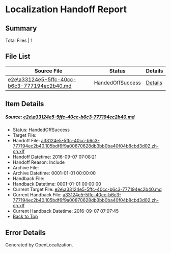 # <a name='report-top'></a> Localization Handoff Report

## Summary
 Total Files | 1

## File List
 Source File | Status | Details 
 ----------- | ------ | ------- 
 [e2e\a33124e5-5ffc-40cc-b6c3-777194ec2b40.md](https://github.com/OpenLocalizationTestOrg/ol-test0/blob/e31cbf3d1c84a1382fe51aa861c5f82a695ba629/e2e/a33124e5-5ffc-40cc-b6c3-777194ec2b40.md) | HandedOffSuccess | [Details](#54a122dad997e064375baf14306f8d3808fc87922)

## Item Details
##### <a name='54a122dad997e064375baf14306f8d3808fc87922'></a> Source: [e2e\a33124e5-5ffc-40cc-b6c3-777194ec2b40.md](https://github.com/OpenLocalizationTestOrg/ol-test0/blob/e31cbf3d1c84a1382fe51aa861c5f82a695ba629/e2e/a33124e5-5ffc-40cc-b6c3-777194ec2b40.md)
* Status: HandedOffSuccess
* Target File: 
* Handoff File: [a33124e5-5ffc-40cc-b6c3-777194ec2b40.105bdf6f9a00870628db3bb0ba40f04b8cbd3d02.zh-cn.xlf](https://github.com/OpenLocalizationTestOrg/ol-test0-handoff/blob/d45cc351719a8a891be00d4730ff46cde1a8ca01/ol-handoff/OpenLocalizationTestOrg/ol-test0-zhcn/ci/ht/a33124e5-5ffc-40cc-b6c3-777194ec2b40.105bdf6f9a00870628db3bb0ba40f04b8cbd3d02.zh-cn.xlf)
* Handoff Datetime: 2016-09-07 07:08:21
* Handoff Reason: Include
* Archive File: 
* Archive Datetime: 0001-01-01 00:00:00
* Handback File: 
* Handback Datetime: 0001-01-01 00:00:00
* Current Target File: [e2e\a33124e5-5ffc-40cc-b6c3-777194ec2b40.md](https://github.com/OpenLocalizationTestOrg/ol-test0-zhcn/blob/ab33e366c49a9e10e4573f2189382bb4b2e2a929/e2e/a33124e5-5ffc-40cc-b6c3-777194ec2b40.md)
* Current Handback File: [a33124e5-5ffc-40cc-b6c3-777194ec2b40.105bdf6f9a00870628db3bb0ba40f04b8cbd3d02.zh-cn.xlf](https://github.com/OpenLocalizationTestOrg/ol-test0-handback/blob/a074b82da65947fa8ae569a0c1da07d175ec8e26/ol-handback/OpenLocalizationTestOrg/ol-test0-zhcn/ci/ht/a33124e5-5ffc-40cc-b6c3-777194ec2b40.105bdf6f9a00870628db3bb0ba40f04b8cbd3d02.zh-cn.xlf)
* Current Handback Datetime: 2016-09-07 07:07:45
* [Back to Top](#report-top)


## Error Details

Generated by OpenLocalization.
